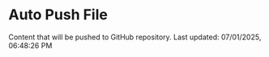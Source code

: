 # Auto Push File

Content that will be pushed to GitHub repository.
Last updated: 07/01/2025, 06:48:26 PM